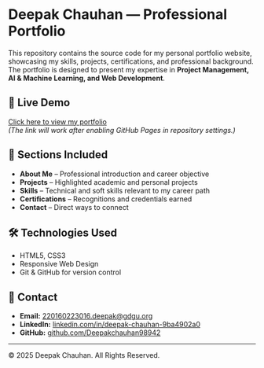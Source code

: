 # Deepak Chauhan — Professional Portfolio

This repository contains the source code for my personal portfolio website, showcasing my skills, projects, certifications, and professional background.  
The portfolio is designed to present my expertise in **Project Management, AI & Machine Learning, and Web Development**.

## 📌 Live Demo
[Click here to view my portfolio](https://<your-username>.github.io/deepak-portfolio/)  
*(The link will work after enabling GitHub Pages in repository settings.)*

## 📂 Sections Included
- **About Me** – Professional introduction and career objective  
- **Projects** – Highlighted academic and personal projects  
- **Skills** – Technical and soft skills relevant to my career path  
- **Certifications** – Recognitions and credentials earned  
- **Contact** – Direct ways to connect  

## 🛠 Technologies Used
- HTML5, CSS3  
- Responsive Web Design  
- Git & GitHub for version control  

## 📧 Contact
- **Email:** [220160223016.deepak@gdgu.org](mailto:220160223016.deepak@gdgu.org)  
- **LinkedIn:** [linkedin.com/in/deepak-chauhan-9ba4902a0](https://www.linkedin.com/in/deepak-chauhan-9ba4902a0)  
- **GitHub:** [github.com/Deepakchauhan98942](https://github.com/Deepakchauhan98942)

---

© 2025 Deepak Chauhan. All Rights Reserved.

